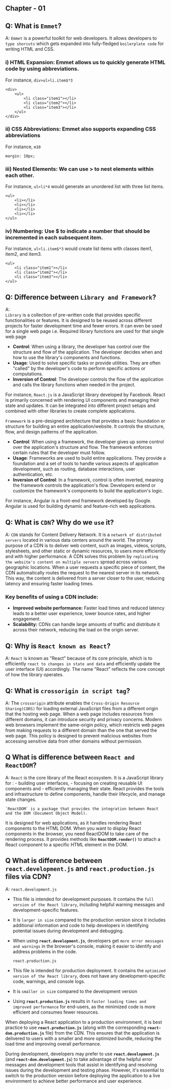 
## Chapter - 01

## Q: What is `Emmet`?
A: 
    `Emmet` is a powerful toolkit for web developers.
    It allows developers to `type shorcuts` which gets expanded into fully-fledged `boilerplate code` for writing HTML and CSS.

### **i) HTML Expansion**: Emmet allows us to quickly generate HTML code by using abbreviations.
For instance, `div>ul>li.item$*3`
```
<div>
    <ul>
        <li class="item1"></li>
        <li class="item2"></li>
        <li class="item3"></li>
    </ul>
</div>
```
### **ii) CSS Abbreviations**: Emmet also supports expanding CSS abbreviations
For instance, `m10`
```
margin: 10px;
```
### iii) Nested Elements: We can use > to nest elements within each other. 
For instance, `ul>li*4` would generate an unordered list with three list items.
```
<ul>
    <li></li>
    <li></li>
    <li></li>
    <li></li>
</ul>
```

### iv) Numbering: Use $ to indicate a number that should be incremented in each subsequent item. 
For instance, `ul>li.item$*3` would create list items with classes item1, item2, and item3.
```
<ul>
    <li class="item1"></li>
    <li class="item2"></li>
    <li class="item3"></li>
</ul>
```


## Q: Difference between `Library and Framework`?
A:  
    `Library` is a collection of pre-written code that provides specific functionalities or features. 
    It is designed to be reused across different projects for faster development time and fewer errors.
    It can even be used for a single web page i.e. Required library functions are used for that single web page

- **Control**: When using a library, the developer has control over the structure and flow of the application. The developer decides when and how to use the library's components and functions.
- **Usage**: Used to solve specific tasks or provide utilities. They are often "called" by the developer's code to perform specific actions or computations.
- **Inversion of Control**: The developer controls the flow of the application and calls the library functions when needed in the project.

For instance, `React.js` is a JavaScript library developed by Facebook.
React is primarily concerned with rendering UI components and managing their state and updates. It can be integrated into different project setups and combined with other libraries to create complete applications.



   `Framework` is a pre-designed architecture that provides a basic foundation or structure for building an entire   application/website. 
   It controls the structure, flow, and design patterns of the application.

- **Control**: When using a framework, the developer gives up some control over the application's structure and flow. The framework enforces certain rules that the developer must follow.
- **Usage**: Frameworks are used to build entire applications. They provide a foundation and a set of tools to handle various aspects of application development, such as routing, database interactions, user authentication, etc.
- **Inversion of Control**: In a framework, control is often inverted, meaning the framework controls the application's flow. Developers extend or customize the framework's components to build the application's logic.

For instance, Angular is a front-end framework developed by Google.
Angular is used for building dynamic and feature-rich web applications.



## Q: What is `CDN`? Why do we `use` it?
A: 
    `CDN` stands for Content Delivery Network. It is a `network of distributed servers` located in various data centers around the world.
    The primary purpose of a CDN is to deliver web content, such as images, videos, scripts, stylesheets, and other static or dynamic resources, to users more efficiently and with higher performance.
    A CDN solves this problem by `replicating the website's content on multiple servers` spread across various geographic locations. 
    When a user requests a specific piece of content, the CDN automatically routes the request to the nearest server in its network. 
    This way, the content is delivered from a server closer to the user, reducing latency and ensuring faster loading times.

### Key benefits of using a CDN include:
- **Improved website performance:** Faster load times and reduced latency leads to a better user experience, lower bounce rates, and higher engagement.
- **Scalability:** CDNs can handle large amounts of traffic and distribute it across their network, reducing the load on the origin server.


## Q: Why is `React known as React`?
A: 
    `React` is known as "React" because of its core principle, which is to efficiently `react to changes in state and data` and efficiently update the user interface (UI) accordingly. The name "React" reflects the core concept of how the library operates.


## Q: What is `crossorigin in script tag`?
A: 
    The `crossorigin` attribute enables the `Cross-Origin Resource Sharing(CORS)` for loading external JavaScript files from a different origin that the hosting web page.
    When a web page includes resources from different domains, it can introduce security and privacy concerns. Modern web browsers implement the same-origin policy, which restricts web pages from making requests to a different domain than the one that served the web page. This policy is designed to prevent malicious websites from accessing sensitive data from other domains without permission.


## Q What is difference between `React and ReactDOM`?
A: 
    `React` is the core library of the React ecosystem. 
    It is a JavaScript library for :
        - building user interfaces, 
        - focusing on creating reusable UI components and 
        - efficiently managing their state. 
    React provides the tools and infrastructure to define components, handle their lifecycle, and manage state changes.


    `ReactDOM` is a package that provides the integration between React and the DOM (Document Object Model). 
   It is designed for web applications, as it handles rendering React components to the HTML DOM. 
    When you want to display React components in the browser, you need ReactDOM to take care of the rendering process. It provides methods like **`ReactDOM.render()`** to attach a React component to a specific HTML element in the DOM.



## Q What is difference between `react.development.js` and `react.production.js` files via CDN?
A: 
    `react.development.js`
- This file is intended for development purposes. It contains the `full version of the React library`, including helpful warning messages and development-specific features.
- It is `larger in size` compared to the production version since it includes additional information and code to help developers in identifying potential issues during development and debugging.
- When using **`react.development.js`**, developers get `more error messages and warnings` in the browser's console, making it easier to identify and address problems in the code.


    `react.production.js`
- This file is intended for production deployment. It contains the `optimized version of the React library`, does not have any development-specific code, warnings, and console logs.
- It is `smaller in size` compared to the development version
- Using **`react.production.js`** results in `faster loading times and improved performance` for end-users, as the minimized code is more efficient and consumes fewer resources.

When deploying a React application to a production environment, it is best practice to use **`react.production.js`** (along with the corresponding **`react-dom.production.js`** file) from the CDN. This ensures that the application is delivered to users with a smaller and more optimized bundle, reducing the load time and improving overall performance.

During development, developers may prefer to use **`react.development.js`** (and **`react-dom.development.js`**) to take advantage of the helpful error messages and development tools that assist in identifying and resolving issues during the development and testing phase. However, it's essential to switch to the production version before deploying the application to a live environment to achieve better performance and user experience.